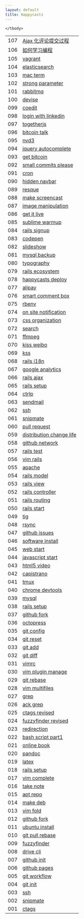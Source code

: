 ```yaml
---
layout: default
title: Happycasts
---
```

<section class="container content">
  <table class="index-table">
    <tbody>
    <tr class="episode-wrap">
      <td class="episode-index">107</td>
      <td class="episode-title">
        <a href="107-comment-ajax.html">Ajax 化评论提交过程</a>
      </td>
    </tr>
    <tr class="episode-wrap">
      <td class="episode-index">106</td>
      <td class="episode-title">
        <a href="106-coder-howto.html">如何学习编程</a>
      </td>
    </tr>
    <tr class="episode-wrap">
      <td class="episode-index">105</td>
      <td class="episode-title">
        <a href="105-vagrant.html">vagrant</a>
      </td>
    </tr>
    <tr class="episode-wrap even">
      <td class="episode-index">104</td>
      <td class="episode-title">
        <a href="104-elasticsearch.html">elasticsearch</a>
      </td>
    </tr>
    <tr class="episode-wrap">
      <td class="episode-index">103</td>
      <td class="episode-title">
        <a href="103-mac-term.html">mac term</a>
      </td>
    </tr>
    <tr class="episode-wrap even">
      <td class="episode-index">102</td>
      <td class="episode-title">
        <a href="102-strong-parameter.html">strong parameter</a>
      </td>
    </tr>
    <tr class="episode-wrap">
      <td class="episode-index">101</td>
      <td class="episode-title">
        <a href="101-rabbitmq.html">rabbitmq</a>
      </td>
    </tr>
    <tr class="episode-wrap even">
      <td class="episode-index">100</td>
      <td class="episode-title">
        <a href="100-devise.html">devise</a>
      </td>
    </tr>
    <tr class="episode-wrap">
      <td class="episode-index">099</td>
      <td class="episode-title">
        <a href="099-coedit.html">coedit</a>
      </td>
    </tr>
    <tr class="episode-wrap even">
      <td class="episode-index">098</td>
      <td class="episode-title">
        <a href="098-login-with-linkedin.html">login with linkedin</a>
      </td>
    </tr>
    <tr class="episode-wrap">
      <td class="episode-index">097</td>
      <td class="episode-title">
        <a href="097-togetherjs.html">togetherjs</a>
      </td>
    </tr>
    <tr class="episode-wrap even">
      <td class="episode-index">096</td>
      <td class="episode-title">
        <a href="096-bitcoin-talk.html">bitcoin talk</a>
      </td>
    </tr>
    <tr class="episode-wrap">
      <td class="episode-index">095</td>
      <td class="episode-title">
        <a href="095-nvd3.html">nvd3</a>
      </td>
    </tr>
    <tr class="episode-wrap even">
      <td class="episode-index">094</td>
      <td class="episode-title">
        <a href="094-jquery-autocomplete.html">jquery autocomplete</a>
      </td>
    </tr>
    <tr class="episode-wrap">
      <td class="episode-index">093</td>
      <td class="episode-title">
        <a href="093-get-bitcoin.html">get bitcoin</a>
      </td>
    </tr>
    <tr class="episode-wrap even">
      <td class="episode-index">092</td>
      <td class="episode-title">
        <a href="092-small-commits-please.html">small commits please</a>
      </td>
    </tr>
    <tr class="episode-wrap">
      <td class="episode-index">091</td>
      <td class="episode-title">
        <a href="091-cron.html">cron</a>
      </td>
    </tr>
    <tr class="episode-wrap even">
      <td class="episode-index">090</td>
      <td class="episode-title">
        <a href="090-hidden-navbar.html">hidden navbar</a>
      </td>
    </tr>
    <tr class="episode-wrap">
      <td class="episode-index">089</td>
      <td class="episode-title">
        <a href="089-resque.html">resque</a>
      </td>
    </tr>
    <tr class="episode-wrap even">
      <td class="episode-index">088</td>
      <td class="episode-title">
        <a href="088-make-screencast.html">make screencast</a>
      </td>
    </tr>
    <tr class="episode-wrap">
      <td class="episode-index">087</td>
      <td class="episode-title">
        <a href="087-image-manipulation.html">image manipulation</a>
      </td>
    </tr>
    <tr class="episode-wrap even">
      <td class="episode-index">086</td>
      <td class="episode-title">
        <a href="086-get-it-live.html">get it live</a>
      </td>
    </tr>
    <tr class="episode-wrap">
      <td class="episode-index">085</td>
      <td class="episode-title">
        <a href="085-sublime-warmup.html">sublime warmup</a>
      </td>
    </tr>
    <tr class="episode-wrap even">
      <td class="episode-index">084</td>
      <td class="episode-title">
        <a href="084-rails-signup.html">rails signup</a>
      </td>
    </tr>
    <tr class="episode-wrap">
      <td class="episode-index">083</td>
      <td class="episode-title">
        <a href="083-codepen.html">codepen</a>
      </td>
    </tr>
    <tr class="episode-wrap even">
      <td class="episode-index">082</td>
      <td class="episode-title">
        <a href="082-slideshow.html">slideshow</a>
      </td>
    </tr>
    <tr class="episode-wrap">
      <td class="episode-index">081</td>
      <td class="episode-title">
        <a href="081-mysql-backup.html">mysql backup</a>
      </td>
    </tr>
    <tr class="episode-wrap even">
      <td class="episode-index">080</td>
      <td class="episode-title">
        <a href="080-typography.html">typography</a>
      </td>
    </tr>
    <tr class="episode-wrap">
      <td class="episode-index">079</td>
      <td class="episode-title">
        <a href="079-rails-ecosystem.html">rails ecosystem</a>
      </td>
    </tr>
    <tr class="episode-wrap even">
      <td class="episode-index">078</td>
      <td class="episode-title">
        <a href="078-happycasts-deploy.html">happycasts deploy</a>
      </td>
    </tr>
    <tr class="episode-wrap">
      <td class="episode-index">077</td>
      <td class="episode-title">
        <a href="077-alipay.html">alipay</a>
      </td>
    </tr>
    <tr class="episode-wrap even">
      <td class="episode-index">076</td>
      <td class="episode-title">
        <a href="076-smart-comment-box.html">smart comment box</a>
      </td>
    </tr>
    <tr class="episode-wrap">
      <td class="episode-index">075</td>
      <td class="episode-title">
        <a href="075-rbenv.html">rbenv</a>
      </td>
    </tr>
    <tr class="episode-wrap even">
      <td class="episode-index">074</td>
      <td class="episode-title">
        <a href="074-on-site-notification.html">on site notification</a>
      </td>
    </tr>
    <tr class="episode-wrap">
      <td class="episode-index">073</td>
      <td class="episode-title">
        <a href="073-css-organization.html">css organization</a>
      </td>
    </tr>
    <tr class="episode-wrap even">
      <td class="episode-index">072</td>
      <td class="episode-title">
        <a href="072-search.html">search</a>
      </td>
    </tr>
    <tr class="episode-wrap">
      <td class="episode-index">071</td>
      <td class="episode-title">
        <a href="071-ffmpeg.html">ffmpeg</a>
      </td>
    </tr>
    <tr class="episode-wrap even">
      <td class="episode-index">070</td>
      <td class="episode-title">
        <a href="070-kiss-weibo.html">kiss weibo</a>
      </td>
    </tr>
    <tr class="episode-wrap">
      <td class="episode-index">069</td>
      <td class="episode-title">
        <a href="069-kss.html">kss</a>
      </td>
    </tr>
    <tr class="episode-wrap even">
      <td class="episode-index">068</td>
      <td class="episode-title">
        <a href="068-rails-i18n.html">rails i18n</a>
      </td>
    </tr>
    <tr class="episode-wrap">
      <td class="episode-index">067</td>
      <td class="episode-title">
        <a href="067-google-analytics.html">google analytics</a>
      </td>
    </tr>
    <tr class="episode-wrap even">
      <td class="episode-index">066</td>
      <td class="episode-title">
        <a href="066-rails-ajax.html">rails ajax</a>
      </td>
    </tr>
    <tr class="episode-wrap">
      <td class="episode-index">065</td>
      <td class="episode-title">
        <a href="065-rails-setup.html">rails setup</a>
      </td>
    </tr>
    <tr class="episode-wrap even">
      <td class="episode-index">064</td>
      <td class="episode-title">
        <a href="064-ctrlp.html">ctrlp</a>
      </td>
    </tr>
    <tr class="episode-wrap">
      <td class="episode-index">063</td>
      <td class="episode-title">
        <a href="063-sendmail.html">sendmail</a>
      </td>
    </tr>
    <tr class="episode-wrap even">
      <td class="episode-index">062</td>
      <td class="episode-title">
        <a href="062-ssh.html">ssh</a>
      </td>
    </tr>
    <tr class="episode-wrap">
      <td class="episode-index">061</td>
      <td class="episode-title">
        <a href="061-snipmate.html">snipmate</a>
      </td>
    </tr>
    <tr class="episode-wrap even">
      <td class="episode-index">060</td>
      <td class="episode-title">
        <a href="060-pull-request.html">pull request</a>
      </td>
    </tr>
    <tr class="episode-wrap">
      <td class="episode-index">059</td>
      <td class="episode-title">
        <a href="059-distribution-change-life.html">distribution change life</a>
      </td>
    </tr>
    <tr class="episode-wrap even">
      <td class="episode-index">058</td>
      <td class="episode-title">
        <a href="058-github-network.html">github network</a>
      </td>
    </tr>
    <tr class="episode-wrap">
      <td class="episode-index">057</td>
      <td class="episode-title">
        <a href="057-rails-test.html">rails test</a>
      </td>
    </tr>
    <tr class="episode-wrap even">
      <td class="episode-index">056</td>
      <td class="episode-title">
        <a href="056-vim-rails.html">vim rails</a>
      </td>
    </tr>
    <tr class="episode-wrap">
      <td class="episode-index">055</td>
      <td class="episode-title">
        <a href="055-apache.html">apache</a>
      </td>
    </tr>
    <tr class="episode-wrap even">
      <td class="episode-index">054</td>
      <td class="episode-title">
        <a href="054-rails-model.html">rails model</a>
      </td>
    </tr>
    <tr class="episode-wrap">
      <td class="episode-index">053</td>
      <td class="episode-title">
        <a href="053-rails-view.html">rails view</a>
      </td>
    </tr>
    <tr class="episode-wrap even">
      <td class="episode-index">052</td>
      <td class="episode-title">
        <a href="052-rails-controller.html">rails controller</a>
      </td>
    </tr>
    <tr class="episode-wrap">
      <td class="episode-index">051</td>
      <td class="episode-title">
        <a href="051-rails-routing.html">rails routing</a>
      </td>
    </tr>
    <tr class="episode-wrap even">
      <td class="episode-index">050</td>
      <td class="episode-title">
        <a href="050-rails-start.html">rails start</a>
      </td>
    </tr>
    <tr class="episode-wrap">
      <td class="episode-index">049</td>
      <td class="episode-title">
        <a href="049-tig.html">tig</a>
      </td>
    </tr>
    <tr class="episode-wrap even">
      <td class="episode-index">048</td>
      <td class="episode-title">
        <a href="048-rsync.html">rsync</a>
      </td>
    </tr>
    <tr class="episode-wrap">
      <td class="episode-index">047</td>
      <td class="episode-title">
        <a href="047-github-issues.html">github issues</a>
      </td>
    </tr>
    <tr class="episode-wrap even">
      <td class="episode-index">046</td>
      <td class="episode-title">
        <a href="046-software-install.html">software install</a>
      </td>
    </tr>
    <tr class="episode-wrap">
      <td class="episode-index">045</td>
      <td class="episode-title">
        <a href="045-web-start.html">web start</a>
      </td>
    </tr>
    <tr class="episode-wrap even">
      <td class="episode-index">044</td>
      <td class="episode-title">
        <a href="044-javascript-start.html">javascript start</a>
      </td>
    </tr>
    <tr class="episode-wrap">
      <td class="episode-index">043</td>
      <td class="episode-title">
        <a href="043-html5-video.html">html5 video</a>
      </td>
    </tr>
    <tr class="episode-wrap even">
      <td class="episode-index">042</td>
      <td class="episode-title">
        <a href="042-capistrano.html">capistrano</a>
      </td>
    </tr>
    <tr class="episode-wrap">
      <td class="episode-index">041</td>
      <td class="episode-title">
        <a href="041-tmux.html">tmux</a>
      </td>
    </tr>
    <tr class="episode-wrap even">
      <td class="episode-index">040</td>
      <td class="episode-title">
        <a href="040-chrome-devtools.html">chrome devtools</a>
      </td>
    </tr>
    <tr class="episode-wrap">
      <td class="episode-index">039</td>
      <td class="episode-title">
        <a href="039-mysql.html">mysql</a>
      </td>
    </tr>
    <tr class="episode-wrap even">
      <td class="episode-index">038</td>
      <td class="episode-title">
        <a href="038-rails-setup.html">rails setup</a>
      </td>
    </tr>
    <tr class="episode-wrap">
      <td class="episode-index">037</td>
      <td class="episode-title">
        <a href="037-github-fork.html">github fork</a>
      </td>
    </tr>
    <tr class="episode-wrap even">
      <td class="episode-index">036</td>
      <td class="episode-title">
        <a href="036-octopress.html">octopress</a>
      </td>
    </tr>
    <tr class="episode-wrap">
      <td class="episode-index">035</td>
      <td class="episode-title">
        <a href="035-git-config.html">git config</a>
      </td>
    </tr>
    <tr class="episode-wrap even">
      <td class="episode-index">034</td>
      <td class="episode-title">
        <a href="034-git-reset.html">git reset</a>
      </td>
    </tr>
    <tr class="episode-wrap">
      <td class="episode-index">033</td>
      <td class="episode-title">
        <a href="033-git-add.html">git add</a>
      </td>
    </tr>
    <tr class="episode-wrap even">
      <td class="episode-index">032</td>
      <td class="episode-title">
        <a href="032-git-diff.html">git diff</a>
      </td>
    </tr>
    <tr class="episode-wrap">
      <td class="episode-index">031</td>
      <td class="episode-title">
        <a href="031-vimrc.html">vimrc</a>
      </td>
    </tr>
    <tr class="episode-wrap even">
      <td class="episode-index">030</td>
      <td class="episode-title">
        <a href="030-vim-plugin-manage.html">vim plugin manage</a>
      </td>
    </tr>
    <tr class="episode-wrap">
      <td class="episode-index">029</td>
      <td class="episode-title">
        <a href="029-git-rebase.html">git rebase</a>
      </td>
    </tr>
    <tr class="episode-wrap even">
      <td class="episode-index">028</td>
      <td class="episode-title">
        <a href="028-vim-multifiles.html">vim multifiles</a>
      </td>
    </tr>
    <tr class="episode-wrap">
      <td class="episode-index">027</td>
      <td class="episode-title">
        <a href="027-grep.html">grep</a>
      </td>
    </tr>
    <tr class="episode-wrap even">
      <td class="episode-index">026</td>
      <td class="episode-title">
        <a href="026-ack-grep.html">ack grep</a>
      </td>
    </tr>
    <tr class="episode-wrap">
      <td class="episode-index">025</td>
      <td class="episode-title">
        <a href="025-ctags-revised.html">ctags revised</a>
      </td>
    </tr>
    <tr class="episode-wrap even">
      <td class="episode-index">024</td>
      <td class="episode-title">
        <a href="024-fuzzyfinder-revised.html">fuzzyfinder revised</a>
      </td>
    </tr>
    <tr class="episode-wrap">
      <td class="episode-index">023</td>
      <td class="episode-title">
        <a href="023-redirection.html">redirection</a>
      </td>
    </tr>
    <tr class="episode-wrap even">
      <td class="episode-index">022</td>
      <td class="episode-title">
        <a href="022-bash-script-part1.html">bash script part1</a>
      </td>
    </tr>
    <tr class="episode-wrap">
      <td class="episode-index">021</td>
      <td class="episode-title">
        <a href="021-online-book.html">online book</a>
      </td>
    </tr>
    <tr class="episode-wrap even">
      <td class="episode-index">020</td>
      <td class="episode-title">
        <a href="020-pandoc.html">pandoc</a>
      </td>
    </tr>
    <tr class="episode-wrap">
      <td class="episode-index">019</td>
      <td class="episode-title">
        <a href="019-latex.html">latex</a>
      </td>
    </tr>
    <tr class="episode-wrap even">
      <td class="episode-index">018</td>
      <td class="episode-title">
        <a href="018-rails-setup.html">rails setup</a>
      </td>
    </tr>
    <tr class="episode-wrap">
      <td class="episode-index">017</td>
      <td class="episode-title">
        <a href="017-vim-complete.html">vim complete</a>
      </td>
    </tr>
    <tr class="episode-wrap even">
      <td class="episode-index">016</td>
      <td class="episode-title">
        <a href="016-take-note.html">take note</a>
      </td>
    </tr>
    <tr class="episode-wrap">
      <td class="episode-index">015</td>
      <td class="episode-title">
        <a href="015-apt-repo.html">apt repo</a>
      </td>
    </tr>
    <tr class="episode-wrap even">
      <td class="episode-index">014</td>
      <td class="episode-title">
        <a href="014-make-deb.html">make deb</a>
      </td>
    </tr>
    <tr class="episode-wrap">
      <td class="episode-index">013</td>
      <td class="episode-title">
        <a href="013-vim-fold.html">vim fold</a>
      </td>
    </tr>
    <tr class="episode-wrap even">
      <td class="episode-index">012</td>
      <td class="episode-title">
        <a href="012-github-fork.html">github fork</a>
      </td>
    </tr>
    <tr class="episode-wrap">
      <td class="episode-index">011</td>
      <td class="episode-title">
        <a href="011-ubuntu-install.html">ubuntu install</a>
      </td>
    </tr>
    <tr class="episode-wrap even">
      <td class="episode-index">010</td>
      <td class="episode-title">
        <a href="010-git-pull-rebase.html">git pull rebase</a>
      </td>
    </tr>
    <tr class="episode-wrap">
      <td class="episode-index">009</td>
      <td class="episode-title">
        <a href="009-fuzzyfinder.html">fuzzyfinder</a>
      </td>
    </tr>
    <tr class="episode-wrap even">
      <td class="episode-index">008</td>
      <td class="episode-title">
        <a href="008-drive-cli.html">drive cli</a>
      </td>
    </tr>
    <tr class="episode-wrap">
      <td class="episode-index">007</td>
      <td class="episode-title">
        <a href="007-github-init.html">github init</a>
      </td>
    </tr>
    <tr class="episode-wrap even">
      <td class="episode-index">006</td>
      <td class="episode-title">
        <a href="006-github-pages.html">github pages</a>
      </td>
    </tr>
    <tr class="episode-wrap">
      <td class="episode-index">005</td>
      <td class="episode-title">
        <a href="005-git-workflow.html">git workflow</a>
      </td>
    </tr>
    <tr class="episode-wrap even">
      <td class="episode-index">004</td>
      <td class="episode-title">
        <a href="004-git-init.html">git init</a>
      </td>
    </tr>
    <tr class="episode-wrap">
      <td class="episode-index">003</td>
      <td class="episode-title">
        <a href="003-ssh.html">ssh</a>
      </td>
    </tr>
    <tr class="episode-wrap even">
      <td class="episode-index">002</td>
      <td class="episode-title">
        <a href="002-snipmate.html">snipmate</a>
      </td>
    </tr>
    <tr class="episode-wrap">
      <td class="episode-index">001</td>
      <td class="episode-title">
        <a href="001-ctags.html">ctags</a>
      </td>
    </tr>

    </tbody>
  </table>
</section>
